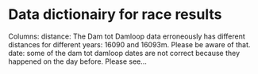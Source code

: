 # Data dictionairy for race results

Columns:
distance: The Dam tot Damloop data erroneously has different distances for different years: 16090 and 16093m.
Please be aware of that.
date: some of the dam tot damloop dates are not correct because they happened on the day before. Please see...
